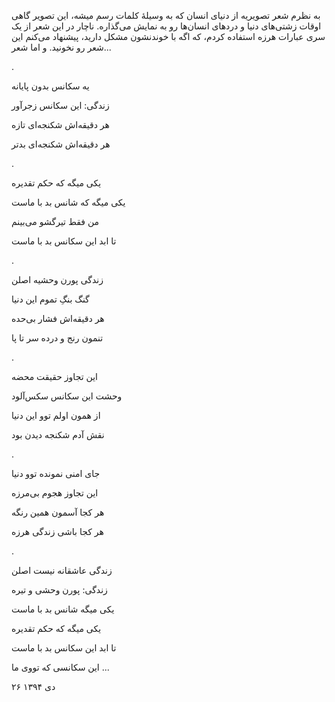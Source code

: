 <!-- 
.. title: سکانس هرزه
.. slug: sekanse_harzeh
.. date: 2016-01-16 19:53:39 UTC
.. tags: محاوره
.. category: 
.. link: 
.. description: 
.. type: text
-->


به نظرم شعر تصویریه از دنیای انسان که به وسیلهٔ کلمات رسم میشه، این تصویر گاهی اوقات زشتی‌های دنیا و دردهای انسان‌ها رو به نمایش می‌گذاره. ناچار در این شعر از یک سری عبارات هرزه استفاده کردم، که اگه با خوندنشون مشکل دارید، پیشنهاد می‌کنم این شعر رو نخونید. و اما شعر...

.


یه سکانس بدون پایانه

زندگی: این سکانس زجرآور

هر دقیقه‌اش شکنجه‌ای تازه

هر دقیقه‌اش شکنجه‌ای بدتر

.

یکی میگه که حکم تقدیره

یکی میگه که شانس بد با ماست

من فقط تیرگشو می‌بینم

تا ابد این سکانس بد با ماست

.

زندگی پورن وحشیه اصلن

گنگ بنگِ تموم این دنیا

هر دقیقه‌اش فشار بی‌حده

تنمون رنج و درده سر تا پا

.

این تجاوز حقیقت محضه

وحشت این سکانس سکس‌آلود

از همون اولم توو این دنیا

نقش آدم شکنجه دیدن بود

.

جای امنی نمونده توو دنیا

این تجاوز هجوم بی‌مرزه

هر کجا آسمون همین رنگه

هر کجا باشی زندگی هرزه

.

زندگی عاشقانه نیست اصلن

زندگی: پورن وحشی و تیره

یکی میگه شانس بد با ماست

یکی میگه که حکم تقدیره

تا ابد این سکانس بد با ماست

این سکانسی که تووی ما ...

۲۶ دی ۱۳۹۴
